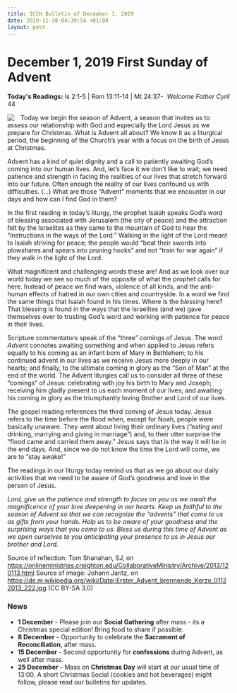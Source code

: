 ```yaml
---
title: ICCH Bulletin of December 1, 2019
date: 2019-11-30 04:39:54 +01:00
layout: post
---
```


# December 1, 2019 First Sunday of Advent
<span style="float: right"><em>Welcome Father Cyril</em></span>
**Today's Readings:** Is 2:1-5 | Rom 13:11-14 | Mt 24:37-44


<img style="float: left; margin-right: 1em;" src="https://upload.wikimedia.org/wikipedia/commons/d/db/Erster_Advent_brennende_Kerze_01122013_222.jpg">

Today we begin the season of Advent, a season that invites us to assess our relationship with God and especially the Lord Jesus as we prepare for Christmas. What is Advent all about? We know it as a liturgical period, the beginning of the Church’s year with a focus on the birth of Jesus at Christmas.

Advent has a kind of quiet dignity and a call to patiently awaiting God’s coming into our human lives. And, let’s face it we don’t like to wait; we need patience and strength in facing the realities of our lives that stretch forward into our future. Often enough the reality of our lives confound us with difficulties. (...) What are those “Advent” moments that we encounter in our days and how can I find God in them?

In the first reading in today’s liturgy, the prophet Isaiah speaks God’s word of blessing associated with Jerusalem (the city of peace) and the attraction felt by the Israelites as they came to the mountain of God to hear the “instructions in the ways of the Lord.” Walking in the light of the Lord meant to Isaiah striving for peace; the people would “beat their swords into plowshares and spears into pruning hooks” and not “train for war again” if they walk in the light of the Lord.
 
What magnificent and challenging words these are! And as we look over our world today we see so much of the opposite of what the prophet calls for here. Instead of peace we find wars, violence of all kinds, and the anti-human effects of hatred in our own cities and countryside. In a word we find the same things that Isaiah found in his times. Where is the *blessing* here? That blessing is found in the ways that the Israelites (and we) gave themselves over to trusting God’s word and working with patience for peace in their lives.

Scripture commentators speak of the “three” comings of Jesus. The word *Advent* connotes awaiting something and when applied to Jesus refers equally to his coming as an infant born of Mary in Bethlehem; to his continued advent in our lives as we receive Jesus more deeply in our hearts; and finally, to the ultimate coming in glory as the “Son of Man” at the end of the world. The Advent liturgies call us to consider all three of these “comings” of Jesus: celebrating with joy his birth to Mary and Joseph; receiving him gladly present to us each moment of our lives; and awaiting his coming in glory as the triumphantly loving Brother and Lord of our lives.

The gospel reading references the third coming of Jesus today. Jesus refers to the time before the flood when, except for Noah, people were basically unaware. They went about living their ordinary lives (“eating and drinking, marrying and giving in marriage”) and, to their utter surprise the “flood came and carried them away.” Jesus says that is the way it will be in the end days. And, since we do not know the time the Lord will come, we are to “stay awake!”   

The readings in our liturgy today remind us that as we go about our daily activities that we need to be aware of God’s goodness and love in the person of Jesus.

*Lord, give us the patience and strength to focus on you as we await the magnificence of your love deepening in our hearts. Keep us faithful to the season of Advent so that we can recognize the “advents” that come to us as gifts from your hands. Help us to be aware of your goodness and the surprising ways that you come to us. Bless us during this time of Advent as we open ourselves to you anticipating your presence to us in Jesus our brother and Lord.*

Source of reflection: Tom Shanahan, SJ, on https://onlineministries.creighton.edu/CollaborativeMinistry/Archive/2013/120113.html
Source of image: Johann Jaritz, on https://de.m.wikipedia.org/wiki/Datei:Erster_Advent_brennende_Kerze_01122013_222.jpg (CC BY-SA 3.0)

### News 

* **1 December** - Please join our **Social Gathering** after mass - its a Christmas special edition! Bring food to share if possible.
* **8 December** - Opportunity to celebrate the **Sacrament of Reconciliation**, after mass.
* **15 December** - Second opportunity for **confessions** during Advent, as well after mass.
* **25 December** - Mass on **Christmas Day** will start at our usual time of 13:00.
A short Christmas Social (cookies and hot beverages) might follow, please read our bulletins for updates.
